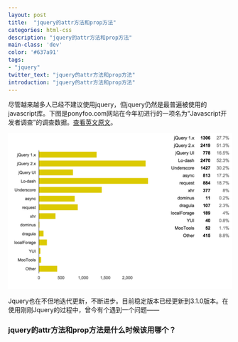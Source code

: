 ```yaml
---
layout: post
title:  "jquery的attr方法和prop方法"
categories: html-css
description: "jquery的attr方法和prop方法"
main-class: 'dev'
color: '#637a91'
tags:
- "jquery"
twitter_text: "jquery的attr方法和prop方法"
introduction: "jquery的attr方法和prop方法"
---
```


尽管越来越多人已经不建议使用jquery，但jquery仍然是最普遍被使用的javascript库。下图是ponyfoo.com网站在今年初进行的一项名为“Javascript开发者调查”的调查数据。[查看英文原文](https://ponyfoo.com/articles/javascript-developer-survey-results)。

![Javascript开发者调查-jquery库使用](../assets/img/jquery-use-chart.png)

Jquery也在不但地迭代更新，不断进步。目前稳定版本已经更新到3.1.0版本。在使用刚刚Jquery的过程中，曾今有个遇到一个问题——

### jquery的attr方法和prop方法是什么时候该用哪个？

